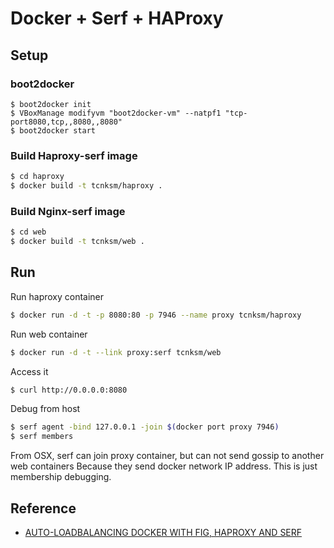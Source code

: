 Docker + Serf + HAProxy
====

## Setup

### boot2docker

```
$ boot2docker init
$ VBoxManage modifyvm "boot2docker-vm" --natpf1 "tcp-port8080,tcp,,8080,,8080"
$ boot2docker start
```

### Build Haproxy-serf image

```bash
$ cd haproxy
$ docker build -t tcnksm/haproxy .
```

### Build Nginx-serf image

```bash
$ cd web
$ docker build -t tcnksm/web .
```

## Run

Run haproxy container

```bash
$ docker run -d -t -p 8080:80 -p 7946 --name proxy tcnksm/haproxy
```

Run web container

```bash
$ docker run -d -t --link proxy:serf tcnksm/web
```

Access it

```bash
$ curl http://0.0.0.0:8080
```

Debug from host 

```bash
$ serf agent -bind 127.0.0.1 -join $(docker port proxy 7946)
$ serf members
```

From OSX, serf can join proxy container, but can not send gossip to another web containers Because they send docker network IP address. This is just membership debugging.




## Reference

- [AUTO-LOADBALANCING DOCKER WITH FIG, HAPROXY AND SERF](http://www.centurylinklabs.com/auto-loadbalancing-with-fig-haproxy-and-serf/)
